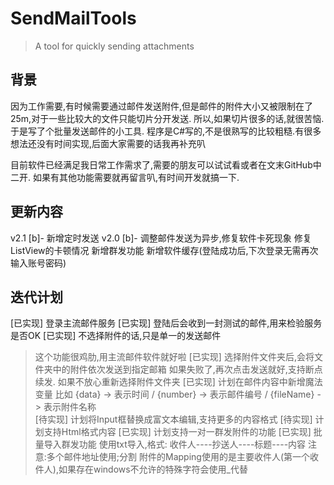 # SendMailTools
> A tool for quickly sending attachments
## 背景
因为工作需要,有时候需要通过邮件发送附件,但是邮件的附件大小又被限制在了25m,对于一些比较大的文件只能切片分开发送.
所以,如果切片很多的话,就很苦恼. 于是写了个批量发送邮件的小工具.
程序是C#写的,不是很熟写的比较粗糙.有很多想法还没有时间实现,后面大家需要的话我再补充叭

目前软件已经满足我日常工作需求了,需要的朋友可以试试看或者在文末GitHub中二开. 如果有其他功能需要就再留言叭,有时间开发就搞一下.

## 更新内容
v2.1
[b]- 新增定时发送
v2.0
[b]- 调整邮件发送为异步,修复软件卡死现象
修复ListView的卡顿情况
新增群发功能
新增软件缓存(登陆成功后,下次登录无需再次输入账号密码)

## 迭代计划
[已实现] 登录主流邮件服务
[已实现] 登陆后会收到一封测试的邮件,用来检验服务是否OK
[已实现] 不选择附件的话,只是单一的发送邮件
> 这个功能很鸡肋,用主流邮件软件就好啦
[已实现] 选择附件文件夹后,会将文件夹中的附件依次发送到指定邮箱
> 如果失败了,再次点击发送就好,支持断点续发. 如果不放心重新选择附件文件夹
[已实现] 计划在邮件内容中新增魔法变量
> 比如 {data} -> 表示时间  /   {number} -> 表示邮件编号 /  {fileName} - > 表示附件名称            
[待实现] 计划将Input框替换成富文本编辑,支持更多的内容格式
[待实现] 计划支持Html格式内容
[已实现] 计划支持一对一群发附件的功能
[已实现] 批量导入群发功能
> 使用txt导入,格式: 收件人----抄送人----标题----内容          注意:多个邮件地址使用;分割
> 附件的Mapping使用的是主要收件人(第一个收件人),如果存在windows不允许的特殊字符会使用_代替








